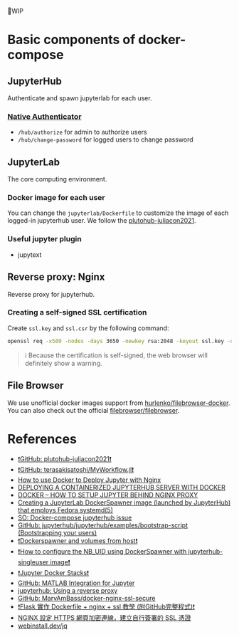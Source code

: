 🚧WIP
# Basic components of docker-compose

## JupyterHub
Authenticate and spawn jupyterlab for each user.
### [Native Authenticator](https://native-authenticator.readthedocs.io/en/latest/quickstart.html)
- `/hub/authorize` for admin to authorize users
- `/hub/change-password` for logged users to change password


## JupyterLab
The core computing environment.
### Docker image for each user
You can change the `jupyterlab/Dockerfile` to customize the image of each logged-in jupyterhub user.
We follow the [plutohub-juliacon2021](https://github.com/barche/plutohub-juliacon2021).
### Useful jupyter plugin
- jupytext


## Reverse proxy: Nginx
Reverse proxy for jupyterhub.

### Creating a self-signed SSL certification
Create `ssl.key` and `ssl.csr` by the following command:
```bash
openssl req -x509 -nodes -days 3650 -newkey rsa:2048 -keyout ssl.key -out ssl.csr
```

> ℹ️ Because the certification is self-signed, the web browser will definitely show a warning.


## File Browser
We use unofficial docker images support from [hurlenko/filebrowser-docker](https://github.com/hurlenko/filebrowser-docker). You can also check out the official [filebrowser/filebrowser](https://github.com/filebrowser/filebrowser).


# References
- [❗GitHub: plutohub-juliacon2021❗](https://github.com/barche/plutohub-juliacon2021)
- [❗GitHub: terasakisatoshi/MyWorkflow.jl❗](https://github.com/terasakisatoshi/MyWorkflow.jl)
- [How to use Docker to Deploy Jupyter with Nginx](https://www.novixys.com/blog/use-docker-deploy-jupyter-nginx/)
- [DEPLOYING A CONTAINERIZED JUPYTERHUB SERVER WITH DOCKER](https://opendreamkit.org/2018/10/17/jupyterhub-docker/)
- [DOCKER – HOW TO SETUP JUPYTER BEHIND NGINX PROXY](https://hands-on.cloud/docker-how-to-setup-jupyter-behind-nginx-proxy/)
- [Creating a JupyterLab DockerSpawner image (launched by JupyterHub) that employs Fedora systemd(5)](https://discourse.jupyter.org/t/creating-a-jupyterlab-dockerspawner-image-launched-by-jupyterhub-that-employs-fedora-systemd-5/7179/3)
- [SO: Docker-compose jupyterhub issue](https://stackoverflow.com/questions/60948197/docker-compose-jupyterhub-issue)
- [GitHub: jupyterhub/jupyterhub/examples/bootstrap-script (Bootstrapping your users)](https://github.com/jupyterhub/jupyterhub/tree/main/examples/bootstrap-script)
- [❗Dockerspawner and volumes from host❗](https://discourse.jupyter.org/t/dockerspawner-and-volumes-from-host/7008/3)
- [❗How to configure the NB_UID using DockerSpawner with jupyterhub-singleuser image❗](https://groups.google.com/g/jupyter/c/-VJXHy5hnfM)
- [❗Jupyter Docker Stacks❗](https://jupyter-docker-stacks.readthedocs.io/en/latest/index.html)
- [GitHub: MATLAB Integration for Jupyter](https://github.com/mathworks-ref-arch/matlab-integration-for-jupyter)
- [jupyterhub: Using a reverse proxy](https://jupyterhub.readthedocs.io/en/stable/reference/config-proxy.html)
- [GitHub: MarvAmBass/docker-nginx-ssl-secure](https://github.com/MarvAmBass/docker-nginx-ssl-secure)
- [❗Flask 實作 Dockerfile + nginx + ssl 教學 (附GitHub完整程式)❗](https://www.maxlist.xyz/2020/01/19/docker-nginx/)
- [NGINX 設定 HTTPS 網頁加密連線，建立自行簽署的 SSL 憑證](https://blog.gtwang.org/linux/nginx-create-and-install-ssl-certificate-on-ubuntu-linux/)
- [webinstall.dev/jq](https://webinstall.dev/jq/)
